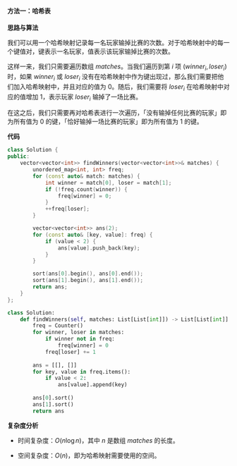 #### 方法一：哈希表

**思路与算法**

我们可以用一个哈希映射记录每一名玩家输掉比赛的次数。对于哈希映射中的每一个键值对，键表示一名玩家，值表示该玩家输掉比赛的次数。

这样一来，我们只需要遍历数组 $\textit{matches}$。当我们遍历到第 $i$ 项 $(\textit{winner}_i, \textit{loser}_i)$ 时，如果 $\textit{winner}_i$ 或 $\textit{loser}_i$ 没有在哈希映射中作为键出现过，那么我们需要把他们加入哈希映射中，并且对应的值为 $0$。随后，我们需要将 $\textit{loser}_i$ 在哈希映射中对应的值增加 $1$，表示玩家 $\textit{loser}_i$ 输掉了一场比赛。

在这之后，我们只需要再对哈希表进行一次遍历，「没有输掉任何比赛的玩家」即为所有值为 $0$ 的键，「恰好输掉一场比赛的玩家」即为所有值为 $1$ 的键。

**代码**

```C++ [sol1-C++]
class Solution {
public:
    vector<vector<int>> findWinners(vector<vector<int>>& matches) {
        unordered_map<int, int> freq;
        for (const auto& match: matches) {
            int winner = match[0], loser = match[1];
            if (!freq.count(winner)) {
                freq[winner] = 0;
            }
            ++freq[loser];
        }

        vector<vector<int>> ans(2);
        for (const auto& [key, value]: freq) {
            if (value < 2) {
                ans[value].push_back(key);
            }
        }

        sort(ans[0].begin(), ans[0].end());
        sort(ans[1].begin(), ans[1].end());
        return ans;
    }
};
```

```Python [sol1-Python3]
class Solution:
    def findWinners(self, matches: List[List[int]]) -> List[List[int]]:
        freq = Counter()
        for winner, loser in matches:
            if winner not in freq:
                freq[winner] = 0
            freq[loser] += 1
        
        ans = [[], []]
        for key, value in freq.items():
            if value < 2:
                ans[value].append(key)
        
        ans[0].sort()
        ans[1].sort()
        return ans
```

**复杂度分析**

- 时间复杂度：$O(n \log n)$，其中 $n$ 是数组 $\textit{matches}$ 的长度。

- 空间复杂度：$O(n)$，即为哈希映射需要使用的空间。